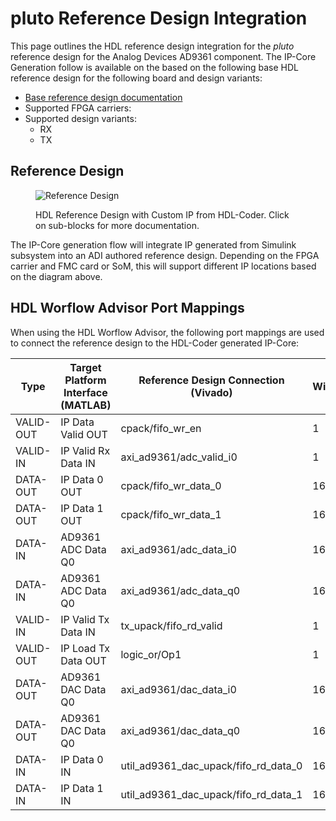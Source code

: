 


# pluto Reference Design Integration

This page outlines the HDL reference design integration for the *pluto* reference design for the Analog Devices
AD9361 component. The IP-Core Generation follow is available on the based on the following base HDL reference design for the following board and design variants: 

- [Base reference design documentation](https://wiki.analog.com/resources/eval/user-guides/ad-fmcomms2-ebz/reference_hdl)
- Supported FPGA carriers:
- Supported design variants:
    - RX
    - TX

## Reference Design

<figure markdown>
  
  ![Reference Design](../assets/rd_ad9361_custom.svg)
  
  <figcaption>HDL Reference Design with Custom IP from HDL-Coder. Click on sub-blocks for more documentation.</figcaption>
</figure>
The IP-Core generation flow will integrate IP generated from Simulink subsystem into an ADI authored reference design. Depending on the FPGA carrier and FMC card or SoM, this will support different IP locations based on the diagram above.

## HDL Worflow Advisor Port Mappings

When using the HDL Worflow Advisor, the following port mappings are used to connect the reference design to the HDL-Coder generated IP-Core:

| Type | Target Platform Interface (MATLAB) | Reference Design Connection (Vivado) | Width | Reference Design Variant |
| ---- | ------------------------ | --------------------------- | ----- | ----------- |
| VALID-OUT | IP Data Valid OUT | cpack/fifo_wr_en | 1 | RX |
| VALID-IN | IP Valid Rx Data IN | axi_ad9361/adc_valid_i0 | 1 | RX |
| DATA-OUT | IP Data 0 OUT | cpack/fifo_wr_data_0 | 16 | RX |
| DATA-OUT | IP Data 1 OUT | cpack/fifo_wr_data_1 | 16 | RX |
| DATA-IN | AD9361 ADC Data Q0 | axi_ad9361/adc_data_i0 | 16 | RX |
| DATA-IN | AD9361 ADC Data Q0 | axi_ad9361/adc_data_q0 | 16 | RX |
| VALID-IN | IP Valid Tx Data IN | tx_upack/fifo_rd_valid | 1 | TX |
| VALID-OUT | IP Load Tx Data OUT | logic_or/Op1 | 1 | TX |
| DATA-OUT | AD9361 DAC Data Q0 | axi_ad9361/dac_data_i0 | 16 | TX |
| DATA-OUT | AD9361 DAC Data Q0 | axi_ad9361/dac_data_q0 | 16 | TX |
| DATA-IN | IP Data 0 IN | util_ad9361_dac_upack/fifo_rd_data_0 | 16 | TX |
| DATA-IN | IP Data 1 IN | util_ad9361_dac_upack/fifo_rd_data_1 | 16 | TX |

